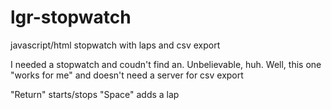 lgr-stopwatch
=============

javascript/html stopwatch with laps and csv export


I needed a stopwatch and coudn't find an. Unbelievable, huh.
Well, this one "works for me" and doesn't need a server for csv export


"Return" starts/stops
"Space" adds a lap
